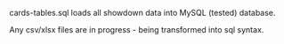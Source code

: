 cards-tables.sql loads all showdown data into MySQL (tested) database.

Any csv/xlsx files are in progress - being transformed into sql syntax.